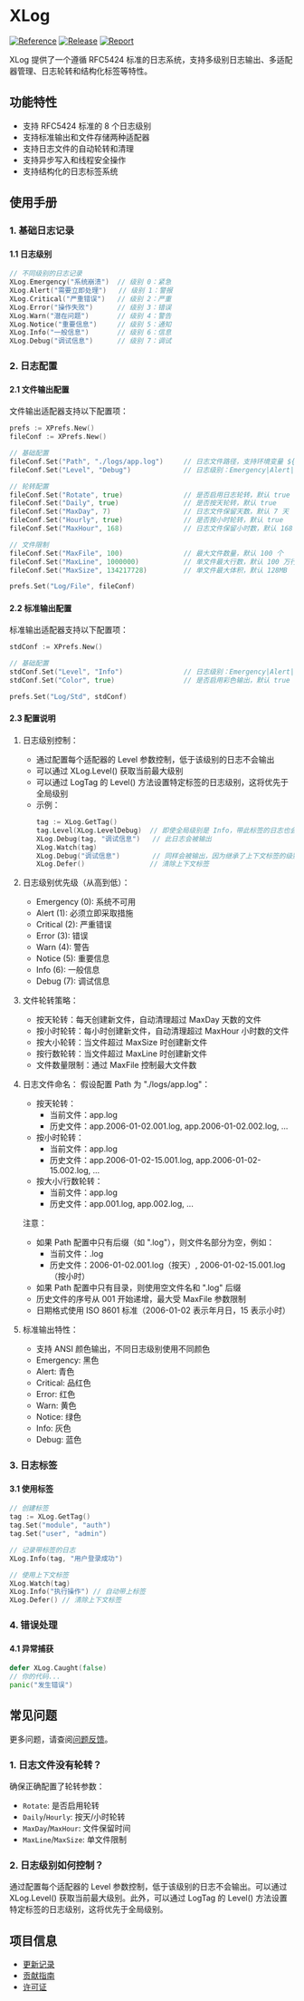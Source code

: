 # XLog

[![Reference](https://pkg.go.dev/badge/github.com/eframework-org/EP.GO.UTIL/XLog.svg)](https://pkg.go.dev/github.com/eframework-org/EP.GO.UTIL/XLog)
[![Release](https://img.shields.io/github/v/release/eframework-org/EP.GO.UTIL)](https://github.com/eframework-org/EP.GO.UTIL/releases)
[![Report](https://goreportcard.com/badge/github.com/eframework-org/EP.GO.UTIL)](https://goreportcard.com/report/github.com/eframework-org/EP.GO.UTIL)

XLog 提供了一个遵循 RFC5424 标准的日志系统，支持多级别日志输出、多适配器管理、日志轮转和结构化标签等特性。

## 功能特性

- 支持 RFC5424 标准的 8 个日志级别
- 支持标准输出和文件存储两种适配器
- 支持日志文件的自动轮转和清理
- 支持异步写入和线程安全操作
- 支持结构化的日志标签系统

## 使用手册

### 1. 基础日志记录

#### 1.1 日志级别
```go
// 不同级别的日志记录
XLog.Emergency("系统崩溃")  // 级别 0：紧急
XLog.Alert("需要立即处理")   // 级别 1：警报
XLog.Critical("严重错误")   // 级别 2：严重
XLog.Error("操作失败")      // 级别 3：错误
XLog.Warn("潜在问题")       // 级别 4：警告
XLog.Notice("重要信息")     // 级别 5：通知
XLog.Info("一般信息")       // 级别 6：信息
XLog.Debug("调试信息")      // 级别 7：调试
```

### 2. 日志配置

#### 2.1 文件输出配置

文件输出适配器支持以下配置项：

```go
prefs := XPrefs.New()
fileConf := XPrefs.New()

// 基础配置
fileConf.Set("Path", "./logs/app.log")     // 日志文件路径，支持环境变量 ${Env.xxx}
fileConf.Set("Level", "Debug")             // 日志级别：Emergency|Alert|Critical|Error|Warn|Notice|Info|Debug

// 轮转配置
fileConf.Set("Rotate", true)               // 是否启用日志轮转，默认 true
fileConf.Set("Daily", true)                // 是否按天轮转，默认 true
fileConf.Set("MaxDay", 7)                  // 日志文件保留天数，默认 7 天
fileConf.Set("Hourly", true)               // 是否按小时轮转，默认 true
fileConf.Set("MaxHour", 168)               // 日志文件保留小时数，默认 168 小时（7天）

// 文件限制
fileConf.Set("MaxFile", 100)               // 最大文件数量，默认 100 个
fileConf.Set("MaxLine", 1000000)           // 单文件最大行数，默认 100 万行
fileConf.Set("MaxSize", 134217728)         // 单文件最大体积，默认 128MB

prefs.Set("Log/File", fileConf)
```

#### 2.2 标准输出配置

标准输出适配器支持以下配置项：

```go
stdConf := XPrefs.New()

// 基础配置
stdConf.Set("Level", "Info")               // 日志级别：Emergency|Alert|Critical|Error|Warn|Notice|Info|Debug
stdConf.Set("Color", true)                 // 是否启用彩色输出，默认 true

prefs.Set("Log/Std", stdConf)
```

#### 2.3 配置说明

1. 日志级别控制：
   - 通过配置每个适配器的 Level 参数控制，低于该级别的日志不会输出
   - 可以通过 XLog.Level() 获取当前最大级别
   - 可以通过 LogTag 的 Level() 方法设置特定标签的日志级别，这将优先于全局级别
   - 示例：
     ```go
     tag := XLog.GetTag()
     tag.Level(XLog.LevelDebug)  // 即使全局级别是 Info，带此标签的日志也会输出 Debug 级别
     XLog.Debug(tag, "调试信息")   // 此日志会被输出
     XLog.Watch(tag)
     XLog.Debug("调试信息")        // 同样会被输出，因为继承了上下文标签的级别
     XLog.Defer()                // 清除上下文标签
     ```

2. 日志级别优先级（从高到低）：
   - Emergency (0): 系统不可用
   - Alert (1): 必须立即采取措施
   - Critical (2): 严重错误
   - Error (3): 错误
   - Warn (4): 警告
   - Notice (5): 重要信息
   - Info (6): 一般信息
   - Debug (7): 调试信息

3. 文件轮转策略：
   - 按天轮转：每天创建新文件，自动清理超过 MaxDay 天数的文件
   - 按小时轮转：每小时创建新文件，自动清理超过 MaxHour 小时数的文件
   - 按大小轮转：当文件超过 MaxSize 时创建新文件
   - 按行数轮转：当文件超过 MaxLine 时创建新文件
   - 文件数量限制：通过 MaxFile 控制最大文件数

4. 日志文件命名：
   假设配置 Path 为 "./logs/app.log"：
   - 按天轮转：
     - 当前文件：app.log
     - 历史文件：app.2006-01-02.001.log, app.2006-01-02.002.log, ...
   - 按小时轮转：
     - 当前文件：app.log
     - 历史文件：app.2006-01-02-15.001.log, app.2006-01-02-15.002.log, ...
   - 按大小/行数轮转：
     - 当前文件：app.log
     - 历史文件：app.001.log, app.002.log, ...

   注意：
   - 如果 Path 配置中只有后缀（如 ".log"），则文件名部分为空，例如：
     - 当前文件：.log
     - 历史文件：2006-01-02.001.log（按天）, 2006-01-02-15.001.log（按小时）
   - 如果 Path 配置中只有目录，则使用空文件名和 ".log" 后缀
   - 历史文件的序号从 001 开始递增，最大受 MaxFile 参数限制
   - 日期格式使用 ISO 8601 标准（2006-01-02 表示年月日，15 表示小时）

5. 标准输出特性：
   - 支持 ANSI 颜色输出，不同日志级别使用不同颜色
   - Emergency: 黑色
   - Alert: 青色
   - Critical: 品红色
   - Error: 红色
   - Warn: 黄色
   - Notice: 绿色
   - Info: 灰色
   - Debug: 蓝色

### 3. 日志标签

#### 3.1 使用标签
```go
// 创建标签
tag := XLog.GetTag()
tag.Set("module", "auth")
tag.Set("user", "admin")

// 记录带标签的日志
XLog.Info(tag, "用户登录成功")

// 使用上下文标签
XLog.Watch(tag)
XLog.Info("执行操作") // 自动带上标签
XLog.Defer() // 清除上下文标签
```

### 4. 错误处理

#### 4.1 异常捕获
```go
defer XLog.Caught(false)
// 你的代码...
panic("发生错误")
```

## 常见问题

更多问题，请查阅[问题反馈](../CONTRIBUTING.md#问题反馈)。

### 1. 日志文件没有轮转？
确保正确配置了轮转参数：
- `Rotate`: 是否启用轮转
- `Daily`/`Hourly`: 按天/小时轮转
- `MaxDay`/`MaxHour`: 文件保留时间
- `MaxLine`/`MaxSize`: 单文件限制

### 2. 日志级别如何控制？
通过配置每个适配器的 Level 参数控制，低于该级别的日志不会输出。可以通过 XLog.Level() 获取当前最大级别。此外，可以通过 LogTag 的 Level() 方法设置特定标签的日志级别，这将优先于全局级别。

## 项目信息

- [更新记录](../CHANGELOG.md)
- [贡献指南](../CONTRIBUTING.md)
- [许可证](../LICENSE)
